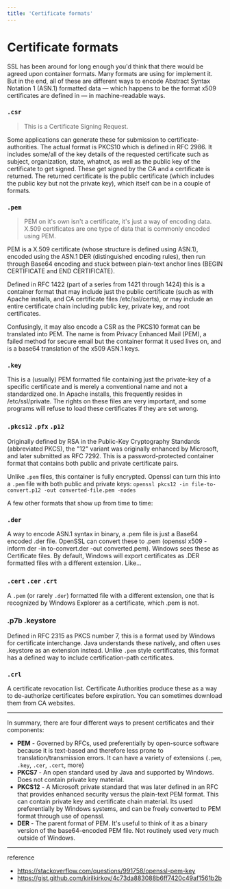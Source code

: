 ```yaml
---
title: 'Certificate formats'
---
```

# Certificate formats

SSL has been around for long enough you'd think that there would be agreed upon container formats. Many formats are using for implement it. But in the end, all of these are different ways to encode Abstract Syntax Notation 1 (ASN.1) formatted data — which happens to be the format x509 certificates are defined in — in machine-readable ways.

### `.csr`

> This is a Certificate Signing Request.

Some applications can generate these for submission to certificate-authorities. The actual format is PKCS10 which is defined in RFC 2986. It includes some/all of the key details of the requested certificate such as subject, organization, state, whatnot, as well as the public key of the certificate to get signed. These get signed by the CA and a certificate is returned. The returned certificate is the public certificate (which includes the public key but not the private key), which itself can be in a couple of formats.

### `.pem`

> PEM on it's own isn't a certificate, it's just a way of encoding data. X.509 certificates are one type of data that is commonly encoded using PEM.

PEM is a X.509 certificate (whose structure is defined using ASN.1), encoded using the ASN.1 DER (distinguished encoding rules), then run through Base64 encoding and stuck between plain-text anchor lines (BEGIN CERTIFICATE and END CERTIFICATE).

Defined in RFC 1422 (part of a series from 1421 through 1424) this is a container format that may include just the public certificate (such as with Apache installs, and CA certificate files /etc/ssl/certs), or may include an entire certificate chain including public key, private key, and root certificates.

Confusingly, it may also encode a CSR as the PKCS10 format can be translated into PEM. The name is from Privacy Enhanced Mail (PEM), a failed method for secure email but the container format it used lives on, and is a base64 translation of the x509 ASN.1 keys.

### `.key`

This is a (usually) PEM formatted file containing just the private-key of a specific certificate and is merely a conventional name and not a standardized one. In Apache installs, this frequently resides in /etc/ssl/private. The rights on these files are very important, and some programs will refuse to load these certificates if they are set wrong.

### `.pkcs12` `.pfx` `.p12`

Originally defined by RSA in the Public-Key Cryptography Standards (abbreviated PKCS), the "12" variant was originally enhanced by Microsoft, and later submitted as RFC 7292. This is a password-protected container format that contains both public and private certificate pairs.

Unlike `.pem` files, this container is fully encrypted. Openssl can turn this into a `.pem` file with both public and private keys: `openssl pkcs12 -in file-to-convert.p12 -out converted-file.pem -nodes`

A few other formats that show up from time to time:

### `.der`
A way to encode ASN.1 syntax in binary, a .pem file is just a Base64 encoded .der file. OpenSSL can convert these to .pem (openssl x509 -inform der -in to-convert.der -out converted.pem). Windows sees these as Certificate files. By default, Windows will export certificates as .DER formatted files with a different extension. Like...

### `.cert` `.cer` `.crt`

A `.pem` (or rarely `.der`) formatted file with a different extension, one that is recognized by Windows Explorer as a certificate, which .pem is not.

### .p7b .keystore

Defined in RFC 2315 as PKCS number 7, this is a format used by Windows for certificate interchange. Java understands these natively, and often uses .keystore as an extension instead. Unlike `.pem` style certificates, this format has a defined way to include certification-path certificates.

### `.crl`

A certificate revocation list. Certificate Authorities produce these as a way to de-authorize certificates before expiration. You can sometimes download them from CA websites.

---

In summary, there are four different ways to present certificates and their components:

- **PEM** - Governed by RFCs, used preferentially by open-source software because it is text-based and therefore less prone to translation/transmission errors. It can have a variety of extensions (`.pem`, `.key`, `.cer`, `.cert`, more)
- **PKCS7** - An open standard used by Java and supported by Windows. Does not contain private key material.
- **PKCS12** - A Microsoft private standard that was later defined in an RFC that provides enhanced security versus the plain-text PEM format. This can contain private key and certificate chain material. Its used preferentially by Windows systems, and can be freely converted to PEM format through use of openssl.
- **DER** - The parent format of PEM. It's useful to think of it as a binary version of the base64-encoded PEM file. Not routinely used very much outside of Windows.

---
reference
- https://stackoverflow.com/questions/991758/openssl-pem-key
- https://gist.github.com/kirilkirkov/4c73da883088b6ff7420c49af1561b2b
